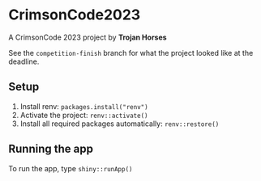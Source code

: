 # CrimsonCode2023

A CrimsonCode 2023 project by **Trojan Horses** 

See the `competition-finish` branch for what the project looked like at the deadline.

## Setup

1. Install renv: `packages.install("renv")`
2. Activate the project: `renv::activate()`
3. Install all required packages automatically: `renv::restore()`

## Running the app

To run the app, type `shiny::runApp()`
